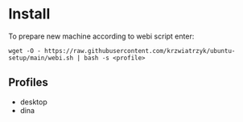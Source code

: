 # Install

To prepare new machine according to webi script enter:

`wget -O - https://raw.githubusercontent.com/krzwiatrzyk/ubuntu-setup/main/webi.sh | bash -s <profile>`

## Profiles

- desktop
- dina
